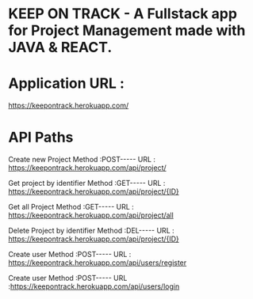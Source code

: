 
# KEEP ON TRACK - A Fullstack app for Project Management made with JAVA & REACT.




# Application URL :

 https://keepontrack.herokuapp.com/
 
 # API Paths
 
 Create new Project 
 Method :POST-----
 URL : https://keepontrack.herokuapp.com/api/project/
 
 Get project by identifier
 Method :GET-----
 URL : https://keepontrack.herokuapp.com/api/project/{ID}
 
 Get all Project
 Method :GET-----
 URL : https://keepontrack.herokuapp.com/api/project/all
 
 Delete Project by identifier
 Method :DEL-----
 URL : https://keepontrack.herokuapp.com/api/project/{ID}

 Create user
 Method :POST-----
 URL : https://keepontrack.herokuapp.com/api/users/register

 Create user
 Method :POST-----
 URL :https://keepontrack.herokuapp.com/api/users/login
